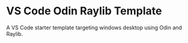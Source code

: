 # VS Code Odin Raylib Template
A VS Code starter template targeting windows desktop using Odin and Raylib. 
